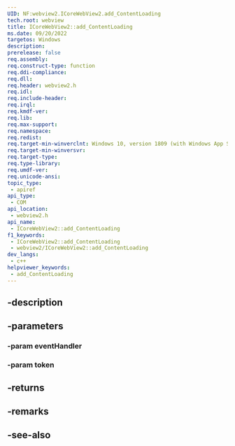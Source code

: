 ```yaml
---
UID: NF:webview2.ICoreWebView2.add_ContentLoading
tech.root: webview
title: ICoreWebView2::add_ContentLoading
ms.date: 09/20/2022
targetos: Windows
description: 
prerelease: false
req.assembly: 
req.construct-type: function
req.ddi-compliance: 
req.dll: 
req.header: webview2.h
req.idl: 
req.include-header: 
req.irql: 
req.kmdf-ver: 
req.lib: 
req.max-support: 
req.namespace: 
req.redist: 
req.target-min-winverclnt: Windows 10, version 1809 (with Windows App SDK 1.1 or later)
req.target-min-winversvr: 
req.target-type: 
req.type-library: 
req.umdf-ver: 
req.unicode-ansi: 
topic_type:
 - apiref
api_type:
 - COM
api_location:
 - webview2.h
api_name:
 - ICoreWebView2::add_ContentLoading
f1_keywords:
 - ICoreWebView2::add_ContentLoading
 - webview2/ICoreWebView2::add_ContentLoading
dev_langs:
 - c++
helpviewer_keywords:
 - add_ContentLoading
---
```


## -description

## -parameters

### -param eventHandler

### -param token

## -returns

## -remarks

## -see-also

